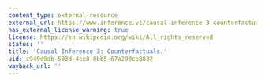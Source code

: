 ```yaml
---
content_type: external-resource
external_url: https://www.inference.vc/causal-inference-3-counterfactuals/
has_external_license_warning: true
license: https://en.wikipedia.org/wiki/All_rights_reserved
status: ''
title: 'Causal Inference 3: Counterfactuals.'
uid: c949d9db-593d-4ce8-8bb5-67a290ce8832
wayback_url: ''
---
```

